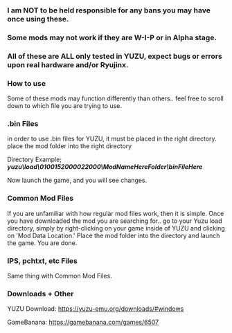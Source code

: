 ### I am NOT to be held responsible for any bans you may have once using these.

### Some mods may not work if they are W-I-P or in Alpha stage.

### All of these are ALL only tested in YUZU, expect bugs or errors upon real hardware and/or Ryujinx.


### How to use
Some of these mods may function differently than others..
feel free to scroll down to which file you are trying to use.


### .bin Files
in order to use .bin files for YUZU, it must be placed in the right directory.
place the mod folder into the right directory

Directory Example;
***yuzu\load\0100152000022000\ModNameHereFolder\binFileHere***

Now launch the game, and you will see changes.


### Common Mod Files
If you are unfamiliar with how regular mod files work, then it is simple.
Once you have downloaded the mod you are searching for.. go to your Yuzu load directory, simply by right-clicking on your game inside of YUZU and clicking on 'Mod Data Location.'
Place the mod folder into the directory and launch the game. You are done.


### IPS, pchtxt, etc Files
Same thing with Common Mod Files.


### Downloads + Other

YUZU Download:
https://yuzu-emu.org/downloads/#windows

GameBanana:
https://gamebanana.com/games/6507
